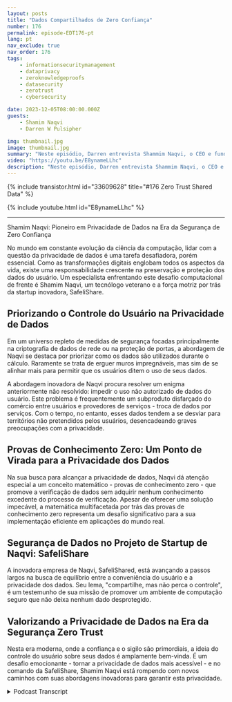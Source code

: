 ```yaml
---
layout: posts
title: "Dados Compartilhados de Zero Confiança"
number: 176
permalink: episode-EDT176-pt
lang: pt
nav_exclude: true
nav_order: 176
tags:
    - informationsecuritymanagement
    - dataprivacy
    - zeroknowledgeproofs
    - datasecurity
    - zerotrust
    - cybersecurity

date: 2023-12-05T08:00:00.000Z
guests:
    - Shamim Naqvi
    - Darren W Pulsipher

img: thumbnail.jpg
image: thumbnail.jpg
summary: "Neste episódio, Darren entrevista Shammim Naqvi, o CEO e fundador da SafelyShare, sobre gerenciamento e segurança de dados em ambientes compartilhados e colaborativos usando o modelo de dados de confiança zero."
video: "https://youtu.be/E8ynameLLhc"
description: "Neste episódio, Darren entrevista Shammim Naqvi, o CEO e fundador da SafelyShare, sobre gerenciamento e segurança de dados em ambientes compartilhados e colaborativos usando o modelo de dados de confiança zero."
---
```


<div>
{% include transistor.html id="33609628" title="#176 Zero Trust Shared Data" %}

{% include youtube.html id="E8ynameLLhc" %}
</div>

---

Shamim Naqvi: Pioneiro em Privacidade de Dados na Era da Segurança de Zero Confiança

No mundo em constante evolução da ciência da computação, lidar com a questão da privacidade de dados é uma tarefa desafiadora, porém essencial. Como as transformações digitais englobam todos os aspectos da vida, existe uma responsabilidade crescente na preservação e proteção dos dados do usuário. Um especialista enfrentando este desafio computacional de frente é Shamim Naqvi, um tecnólogo veterano e a força motriz por trás da startup inovadora, SafeliShare.

## Priorizando o Controle do Usuário na Privacidade de Dados

Em um universo repleto de medidas de segurança focadas principalmente na criptografia de dados de rede ou na proteção de portas, a abordagem de Naqvi se destaca por priorizar como os dados são utilizados durante o cálculo. Raramente se trata de erguer muros impregnáveis, mas sim de se alinhar mais para permitir que os usuários ditem o uso de seus dados.

A abordagem inovadora de Naqvi procura resolver um enigma anteriormente não resolvido: impedir o uso não autorizado de dados do usuário. Este problema é frequentemente um subproduto disfarçado do comércio entre usuários e provedores de serviços - troca de dados por serviços. Com o tempo, no entanto, esses dados tendem a se desviar para territórios não pretendidos pelos usuários, desencadeando graves preocupações com a privacidade.

## Provas de Conhecimento Zero: Um Ponto de Virada para a Privacidade dos Dados

Na sua busca para alcançar a privacidade de dados, Naqvi dá atenção especial a um conceito matemático - provas de conhecimento zero - que promove a verificação de dados sem adquirir nenhum conhecimento excedente do processo de verificação. Apesar de oferecer uma solução impecável, a matemática multifacetada por trás das provas de conhecimento zero representa um desafio significativo para a sua implementação eficiente em aplicações do mundo real.

## Segurança de Dados no Projeto de Startup de Naqvi: SafeliShare

A inovadora empresa de Naqvi, SafeliShared, está avançando a passos largos na busca de equilíbrio entre a conveniência do usuário e a privacidade dos dados. Seu lema, "compartilhe, mas não perca o controle", é um testemunho de sua missão de promover um ambiente de computação seguro que não deixa nenhum dado desprotegido.

## Valorizando a Privacidade de Dados na Era da Segurança Zero Trust

Nesta era moderna, onde a confiança e o sigilo são primordiais, a ideia do controle do usuário sobre seus dados é amplamente bem-vinda. É um desafio emocionante - tornar a privacidade de dados mais acessível - e no comando da SafeliShare, Shamim Naqvi está rompendo com novos caminhos com suas abordagens inovadoras para garantir esta privacidade.



<details>
<summary> Podcast Transcript </summary>

<p></p>

</details>
